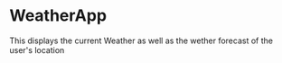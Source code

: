 # WeatherApp
This displays the current Weather as well as the wether forecast of the user's location
